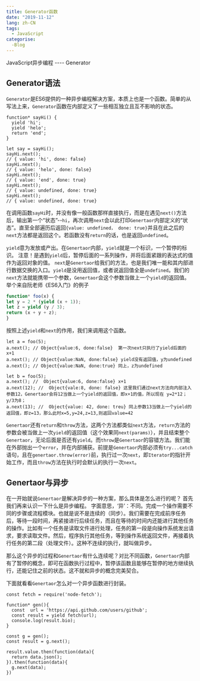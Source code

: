 ```yaml
---
title: Generator函数
date: "2019-11-12"
lang: zh-CN
tags:
  - JavaScript
categorise:
  -Blog
---
```


JavaScript异步编程 ---- Generator

<!-- more -->

## Generator语法
`Generator`是ES6提供的一种异步编程解决方案，本质上也是一个函数。简单的从写法上来，`Generator`函数在内部定义了一些相互独立且互不影响的状态。

```JS
function* sayHi() {
  yield 'hi';
  yield 'helo';
  return 'end';
}

let say = sayHi();
sayHi.next();
// { value: 'hi', done: false}
sayHi.next();
// { value: 'helo', done: false}
sayHi.next();
// { value: 'end', done: true}
sayHi.next();
// { value: undefined, done: true}
sayHi.next();
// { value: undefined, done: true}
```
在调用函数`sayHi`时，并没有像一般函数那样直接执行，而是在遇见`next()`方法后，输出第一个“状态”--`hi`，再次调用`next`会以此打印`Genertaor`内部定义的“状态”。直至全部遍历后返回`{value: undefined， done: true}`并且在此之后的`next`方法都是返回这个。若函数没有`return`的话，也是返回`undefined`。

`yield`意为发放或产出。在`Genertaor`内部，`yield`就是一个标识，一个暂停的标识。
注意！是遇到`yield`后，暂停后面的一系列操作，并将后面紧跟的表达式的值作为返回对象的值。
`next`是`Genertaor`给我们的方法，也是我们唯一能和其内部进行数据交换的入口。`yield`是没用返回值，或者说返回值全是`undefined`。我们的`next`方法就能携带一个参数，`Genertaor`会这个参数当做上一个`yield`的返回值。
举个来自阮老师《ES6入门》的例子

```js
function* foo(x) {
let y = 2 * (yield (x + 1));
let z = yield (y / 3);
return (x + y + z);
}
```
按照上述`yield`和`next`的作用，我们来调用这个函数。
```JS
let a = foo(5);
a.next(); // Object{value:6, done:false}  第一次next只执行了yield后面的 x+1
a.next(); // Object{value:NaN, done:false} yield没有返回值，y为undefined
a.next(); // Object{value:NaN, done:true} 同上，z为undefined

let b = foo(5);
a.next(); //  Object{value:6, done:false} x+1
a.next(12); //  Object{vale:8, done: false} 这里我们通过next方法向内部注入参数12，Genertaor会将12当做上一个yield的返回值，即x+1的值，所以现在 y=2*12；y/3为8；
a.next(13); //  Object{value: 42, done: treu} 同上参数13当做上一个yield的返回值，即z=13，那么此时x=5,y=24,z=13,则返回value=42 
```
`Genertaor`还有`return`和`throw`方法，这两个方法都类似`next`方法，`return`方法的参数会被当做上一次`yield`的返回值（这个效果同`next(params)`），并且结束整个`Genertaor`，无论后面是否还有`yield`。而`throw`是`Genertaor`的容错方法。我们能在外部抛出一个`error`，并在内部捕获。前提是`Genertaor`内部必须有`try...catch`语句，且在`genertaor.throw(error)`前，执行过一次`next`，即`Iterator`的指针开始工作，而且`throw`方法在执行时会默认的执行一次`next`。

## Genertaor与异步
在一开始就说`Genertaor`是解决异步的一种方案，那么具体是怎么进行的呢？
首先我们再来认识一下什么是异步编程。
字面意思，‘异’：不同。完成一个操作需要不同的步骤或流程模块。也就是说不是连续的（同步）。我们需要在完成前序任务后，等待一段时间，再紧接进行后续任务，而且在等待的时间内还能进行其他任务的操作。比如有一个任务是读取文件进行处理，任务的第一段是向操作系统发出请求，要求读取文件。然后，程序执行其他任务，等到操作系统返回文件，再接着执行任务的第二段（处理文件）。这种不连续的执行，就叫做异步。

那么这个异步的过程和`Genertaor`有什么连续呢？对比不同函数，`Genertaor`内部有了暂停的概念，即可在函数执行过程中，暂停该函数且能够在暂停的地方继续执行，还能记住之前的状态。这不就和异步的概念完美契合。

下面就看看`Genertaor`怎么对一个异步函数进行封装。
```JS
const fetch = require('node-fetch');

function* gen(){
  const  url = 'https://api.github.com/users/github';
  const result = yield fetch(url);
  console.log(result.bio);
}

const g = gen();
const result = g.next();

result.value.then(function(data){
  return data.json();
}).then(function(data){
  g.next(data);
})
```
